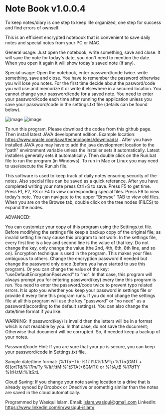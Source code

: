 # Note Book v1.0.0.4

To keep notes/diary is one step to keep life organized, one step for success and find errors of ownself.

This is an efficient encrypted notebook that is convenient to save daily notes and special notes from your PC or MAC.

General usage:
Just open the notebook, write something, save and close. It will save the note for today's date, you don't need to mention the date. When you open it again it will show today's saved note (if any).

Special usage:
Open the notebook, enter password/code twice. write something, save and close. You have to remember the password otherwise you will lose you notes. For the first time decide about the pasword/code you will use and memorize it or write it elsewhere in a secured location. You cannot change your password/code for a saved note.
You need to enter your password/code each time after running the application unless you save your password/code in the settings.txt file (details can be found below).

![image](https://github.com/user-attachments/assets/7050fbec-6a59-490b-9d8b-a1a20f0bc9d6)
![image](https://github.com/user-attachments/assets/91cbef0a-1bba-4e29-bd28-91f4df15b7e2)

To run this program, Please download the codes from this github page. Then install latest JAVA development edition.
Example location: https://www.oracle.com/java/technologies/downloads/ .
After you have installed JAVA you may have to add the java development location to the "path" environment variable unless the installer sets it automatically. Latest installers generally sets it automatically.
Then double click on the Run.bat file to run the program (in Windows). To run in Mac or Linux you may need to use/execute the Run.sh file.

This software is used to keep track of daily notes
ensuring security of the notes. Also special files can be saved as a quick referance.
After you have completed writing your note
press Ctrl+S to save.
Press F5 to get time.
Press F1, F2, F3 or F4 to view corresponding special files.
Press F9 to view today's note.
You can navigate to the upper "Browse" TAB to view old files.
When you are on the Browse tab, double click on the tree nodes (FILES) to expand the nodes.

ADVANCED:

You can customize your copy of this program
using the Settings.txt file.
Before modifying the settings file keep a backup copy
of the original file; as invalid setting file may cause this
program to not work.
In the settings file, every first line is a key
and second line is the value of that key.
Do not change the key, only change the value
(the 2nd, 4th, 6th, 8th line, and so on).
Encryption technique is used in the program.
This makes your files ambiguous to others.
Change the encryption password if needed
but change the password only once
(before you have started to use this program).
Or you can change the value of the key: "useDefaultEncryptionPassword"
to "no".
In that case, this program will always
prompt you for entering password(key) every time this
program is run. You need to enter the password/code twice to prevent typo related errors.
It is upto you whether you keep your password in settings file or provide it every time this program runs.
If you do not change the settings file at all this program will use the key "password" or "no need" as a password(according to the default settings).
You can also change the date/time format if you like.


WARNING:
If password(key) is invalid then the letters will be
in a format which is not readable by you.
In that case, do not save the document;
Otherwise that document will be corrupted.
So, if needed keep a backup of your notes.

Password/code Hint: If you are sure that your pc is secure,
you can keep your password/code in Settings.txt file.

Sample date/time format:
[%1$Td-%1$Tb-%1$TY %1$tI:%1$tM%1$Tp %1$Ta(GMT+6)]
or
[%1$Td/%1$Tm/%1$Ty %1$tH:%1$tM:%1$tS %1$TA(+6GMT)]
or
%1$tA, %1$tB %1$Td %1$TY %1$tH:%1$tM:%1$tS:%1$tL

Cloud Saving: If you change your note saving location to a drive that is already synced by Dropbox or Onedrive or somethig similar than the notes are saved in the cloud automatically.

Programmed by Wasiqul Islam.
Email: 
islam.wasiqul@gmail.com
LinkedIn:
https://www.linkedin.com/in/wasiqul-islam/


